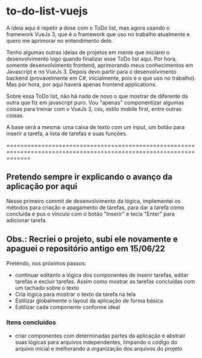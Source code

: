 # to-do-list-vuejs

A ideia aqui é repetir a dose com o ToDo list, mas agora usando o framework VueJs 3, que é o framework que uso no trabalho atualmente e quero me aprimorar no entendimento dele.

Tenho algumas outras ideias de projetos em mente que iniciarei o desenvolvimento logo quando finalizar esse ToDo list aqui. Por hora, somente desenvolvimento frontend, aprimorando meus conhecimentos em Javascript e no VueJs 3. Depois devo partir para o desenvolvimento backend (provavelmente em C#, inicialmente, pois é o que uso no trabalho). Mas por hora, por aqui haverá apenas frontend applications.

Sobre essa ToDo list, não há nada de novo o que mostrar de diferente da outra que fiz em javascript puro. Vou "apenas" componentizar algumas coisas para treinar com o VueJs 3, css, estilo mobile first, entre outras coisas.

A base será a mesma: uma caixa de texto com um input, um botão para inserir a tarefa, a lista de tarefas e suas funções.

===================================================================================================================

## Pretendo sempre ir explicando o avanço da aplicação por aqui

Nesse primeiro commit de desenvolvimento da lógica, implementei os métodos para criação e apagamento de tarefas, para dar a tarefa como concluída e pus o vínculo com o botão "Inserir" e tecla "Enter" para adicionar tarefa.

## Obs.: Recriei o projeto, subi ele novamente e apaguei o repositório antigo em 15/06/22

Pretendo, nos próximos passos:

- continuar editanto a lógica dos componentes de inserir tarefas, editar tarefas e excluir tarefas. Assim como mostrar as tarefas concluídas com um tachado sobre o texto
- Cria lógica para mostrar o texto da tarefa na tela
- Estilizar globalmente o layout da aplicação de forma básica
- Estilizar cada componente conforme ideal

### Itens concluídos

- criar componentes com determinadas partes da aplicação e abstrair suas lógicas para arquivos independentes, limpando o código do arquivo inicial e melhorando a organização dos arquivos do projeto
